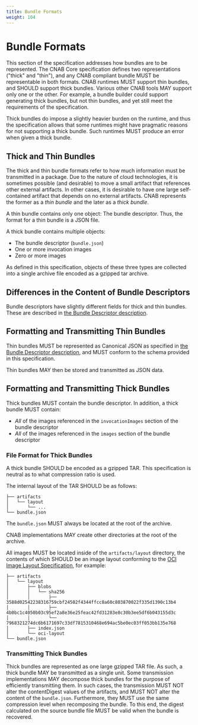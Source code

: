 ```yaml
---
title: Bundle Formats
weight: 104
---
```


# Bundle Formats

This section of the specification addresses how bundles are to be represented. The CNAB Core specification defines two representations ("thick" and "thin"), and any CNAB compliant bundle MUST be representable in both formats. CNAB runtimes MUST support thin bundles, and SHOULD support thick bundles. Various other CNAB tools MAY support only one or the other. For example, a bundle builder could support generating thick bundles, but not thin bundles, and yet still meet the requirements of the specification.

Thick bundles do impose a slightly heavier burden on the runtime, and thus the specification allows that some runtimes might have pragmatic reasons for not supporting a thick bundle. Such runtimes MUST produce an error when given a thick bundle.

## Thick and Thin Bundles

The thick and thin bundle formats refer to how much information must be transmitted in a package. Due to the nature of cloud technologies, it is sometimes possible (and desirable) to move a small artifact that references other external artifacts. In other cases, it is desirable to have one large self-contained artifact that depends on no external artifacts. CNAB represents the former as a _thin bundle_ and the later as a _thick bundle_.

A thin bundle contains only one object: The bundle descriptor. Thus, the format for a thin bundle is a JSON file.

A thick bundle contains multiple objects:

- The bundle descriptor (`bundle.json`)
- One or more invocation images
- Zero or more images

As defined in this specification, objects of these three types are collected into a single archive file encoded as a gzipped tar archive.

## Differences in the Content of Bundle Descriptors

Bundle descriptors have slightly different fields for thick and thin bundles. These are described in [the Bundle Descriptor description](101-bundle-json.md).

## Formatting and Transmitting Thin Bundles

Thin bundles MUST be represented as Canonical JSON as specified in [the Bundle Descriptor description](101-bundle-json.md), and MUST conform to the schema provided in this specification.

Thin bundles MAY then be stored and transmitted as JSON data.

## Formatting and Transmitting Thick Bundles

Thick bundles MUST contain the bundle descriptor. In addition, a thick bundle MUST contain:

- _All_ of the images referenced in the `invocationImages` section of the bundle descriptor
- _All_ of the images referenced in the `images` section of the bundle descriptor

### File Format for Thick Bundles

A thick bundle SHOULD be encoded as a gzipped TAR. This specification is neutral as to what compression ratio is used.

The internal layout of the TAR SHOULD be as follows:
```
├── artifacts
│   └── layout
│       └── ...
└── bundle.json
```

The `bundle.json` MUST always be located at the root of the archive.

CNAB implementations MAY create other directories at the root of the archive.

All images MUST be located inside of the `artifacts/layout` directory, the contents of which SHOULD be an image layout conforming to the [OCI Image Layout Specification](https://github.com/opencontainers/image-spec/blob/master/image-layout.md), for example:
```
├── artifacts
│   └── layout
│       ├── blobs
│       │   └── sha256
│       │       ├── 3588d02542238316759cbf24502f4344ffcc8a60c803870022f335d1390c13b4
│       │       ├── 4b0bc1c4050b03c95ef2a8e36e25feac42fd31283e8c30b3ee5df6b043155d3c
│       │       └── 7968321274dc6b6171697c33df7815310468e694ac5be0ec03ff053bb135e768
│       ├── index.json
│       └── oci-layout
└── bundle.json
```


### Transmitting Thick Bundles

Thick bundles are represented as one large gzipped TAR file. As such, a thick bundle MAY be transmitted as a single unit. Some transmission implementations MAY decompose thick bundles for the purpose of efficiently transmitting them. In such cases, the transmission MUST NOT alter the contentDigest values of the artifacts, and MUST NOT alter the content of the `bundle.json`. Furthermore, they MUST use the same compression level when recomposing the bundle. To this end, the digest calculated on the source bundle file MUST be valid when the bundle is recovered.
